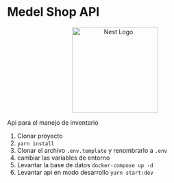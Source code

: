 # Medel Shop API


<p align="center"> 
  <a href="http://nestjs.com/" target="blank"><img src="https://nestjs.com/img/logo-small.svg" width="200" alt="Nest Logo" /></a>
</p>

Api para el manejo de inventario

1. Clonar proyecto
2. ```yarn install```
3. Clonar el archivo ```.env.template``` y renombrarlo a ```.env```
4. cambiar las variables de entorno
5. Levantar la base de datos ```docker-compose up -d```
6. Levantar api en modo desarrollo ```yarn start:dev```
